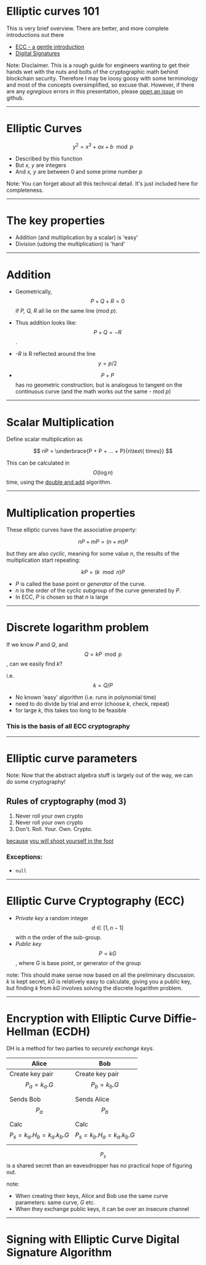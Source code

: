 # Elliptic curves 101

This is very brief overview. There are better, and more complete introductions out there

* [ECC - a gentle introduction](http://andrea.corbellini.name/2015/05/17/elliptic-curve-cryptography-a-gentle-introduction/)
* [Digital Signatures](http://blog.oleganza.com/post/162861219668/eli5-how-digital-signatures-actually-work)

Note: Disclaimer. This is a rough guide for engineers wanting to get their hands wet with the nuts and bolts
of the cryptographic math behind blockchain security. Therefore I may be loosy goosy with some terminology 
and most of the concepts oversimplified, so excuse that. However, if there are any _egregious_ errors in this 
presentation, please [open an issue](https://github.com/tari-labs/tari-university/issues) on github.

---

# Elliptic Curves

$$ y^2 = x^3 + ax + b \mod p$$

* Described by this function
* But _x, y_ are integers
* And _x, y_ are between 0 and some prime number _p_

Note: You can forget about all this technical detail. It's just included here for completeness.

---

# The key properties

* Addition (and multiplication by a scalar) is 'easy'
* Division (udoing the multiplication) is 'hard'

---

# Addition

* Geometrically, $$ P + Q + R = 0 $$ if _P, Q, R_ all lie on the same line (mod _p_).
* Thus addition looks like: $$ P + Q = -R $$.
* _-R_ is R reflected around the line $$ y = p / 2 $$

* $$ P + P $$ has no geometric construction, but is analogous to tangent on the continuous curve (and the math works out the same - mod _p_)

---

# Scalar Multiplication

Define scalar multiplication as 

$$ nP = \underbrace{P + P + ... + P}{n\text{ times}} $$

This can be calculated in $$O(\log n)$$ time, using the [double and add](http://andrea.corbellini.name/2015/05/17/elliptic-curve-cryptography-a-gentle-introduction/#double-and-add)
algorithm. 

---

# Multiplication properties

These elliptic curves have the associative property:

$$ nP + mP = (n+m)P $$

but they are also _cyclic_, meaning for some value _n_, the results of the multiplication start repeating:

$$ kP = (k \mod n)P $$

* _P_ is called the base point or _generator_ of the curve.
* _n_ is the order of the cyclic subgroup of the curve generated by _P_.
* In ECC, _P_ is chosen so that _n_ is large

---

# Discrete logarithm problem

If we know _P_ and _Q_, and $$ Q = kP \mod p $$, can we easily find _k_?

i.e. $$ k = Q/P $$ 

* No known 'easy' algorithm (i.e. runs in polynomial time)
* need to do divide by trial and error (choose _k_, check, repeat)
* for large _k_, this takes too long to be feasible

### This is the basis of all ECC cryptography

---

# Elliptic curve parameters

Note: Now that the abstract algebra stuff is largely out of the way, we can do some cryptography!

## Rules of cryptography (mod 3)
1. Never roll your own crypto
1. Never roll your own crypto
1. Don't. Roll. Your. Own. Crypto.

[because](http://andrea.corbellini.name/2015/05/30/elliptic-curve-cryptography-ecdh-and-ecdsa#random-curves)
 [you will shoot yourself in the foot](https://medium.com/@neha/cryptographic-vulnerabilities-in-iota-9a6a9ddc4367)
 
### Exceptions: 
* `null`

---

# Elliptic Curve Cryptography (ECC)

* *Private key* a random integer $$ d \in [1, n-1] $$ with _n_ the order of the sub-group.
* *Public key* $$ P = kG $$, where _G_ is base point, or generator of the group

note: This should make sense now based on all the preliminary discussion. _k_ is kept secret, _kG_ is relatively 
easy to calculate, giving you a public key, but finding _k_ from _kG_ involves solving the discrete logarithm problem.

---

# Encryption with Elliptic Curve Diffie-Hellman (ECDH)

DH is a method for two parties to _securely exchange keys_.

| Alice              | Bob             
---------------------|------------------
| Create key pair $$ P_a = k_a.G $$     | Create key pair $$ P_b = k_b.G $$
| Sends Bob $$ P_a $$                   | Sends Alice $$ P_b $$
| Calc $$ P_s = k_a.H_b = k_a.k_b.G  $$ | Calc $$ P_s = k_b.H_a = k_a.k_b.G $$ 

$$ P_s $$ is a shared secret than an eavesdropper has no practical hope of figuring out.

note: 
* When creating their keys, Alice and Bob use the same curve parameters: same curve, _G_ etc.
* When they exchange public keys, it can be over an insecure channel 

---

# Signing with Elliptic Curve Digital Signature Algorithm






 


